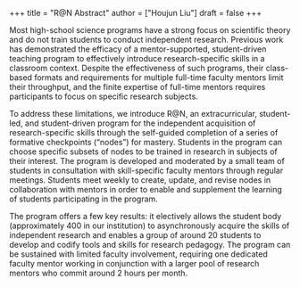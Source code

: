 +++
title = "R@N Abstract"
author = ["Houjun Liu"]
draft = false
+++

Most high-school science programs have a strong focus on scientific theory and do not train students to conduct independent research. Previous work has demonstrated the efficacy of a mentor-supported, student-driven teaching program to effectively introduce research-specific skills in a classroom context. Despite the effectiveness of such programs, their class-based formats and requirements for multiple full-time faculty mentors limit their throughput, and the finite expertise of full-time mentors requires participants to focus on specific research subjects.

To address these limitations, we introduce R@N, an extracurricular, student-led, and student-driven program for the independent acquisition of research-specific skills through the self-guided completion of a series of formative checkpoints (“nodes”) for mastery. Students in the program can choose specific subsets of nodes to be trained in research in subjects of their interest. The program is developed and moderated by a small team of students in consultation with skill-specific faculty mentors through regular meetings. Students meet weekly to create, update, and revise nodes in collaboration with mentors in order to enable and supplement the learning of students participating in the program.

The program offers a few key results: it electively allows the student body (approximately 400 in our institution) to asynchronously acquire the skills of independent research and enables a group of around 20 students to develop and codify tools and skills for research pedagogy. The program can be sustained with limited faculty involvement, requiring one dedicated faculty mentor working in conjunction with a larger pool of research mentors who commit around 2 hours per month.